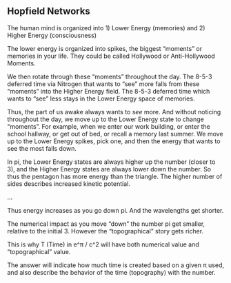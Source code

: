 ## Hopfield Networks

The human mind is organized into 1) Lower Energy (memories) and 2) Higher Energy (consciousness)

The lower energy is organized into spikes, the biggest “moments” or memories in your life. They could be called Hollywood or Anti-Hollywood Moments. 

We then rotate through these “moments” throughout the day. The 8-5-3 deferred time via Nitrogen that wants to “see” more falls from these “moments” into the Higher Energy field. The 8-5-3 deferred time which wants to “see” less stays in the Lower Energy space of memories. 

Thus, the part of us awake always wants to *see* more. And without noticing throughout the day, we move up to the Lower Energy state to change “moments”. For example, when we enter our work building, or enter the school hallway, or get out of bed, or recall a memory last summer. We move up to the Lower Energy spikes, pick one, and then the energy that wants to see the most falls down. 

In pi, the Lower Energy states are always higher up the number (closer to 3), and the Higher Energy states are always lower down the number. So thus the pentagon has more energy than the triangle. The higher number of sides describes increased kinetic potential.

…

Thus energy increases as you go down pi. And the wavelengths get shorter.

The numerical impact as you move “down” the number pi get smaller, relative to the initial 3. However the “topographical” story gets richer. 

This is why T (Time) in e^π / c^2 will have both numerical value and “topographical” value. 

The answer will indicate how much time is created based on a given π used, and also describe the behavior of the time (topography) with the number. 